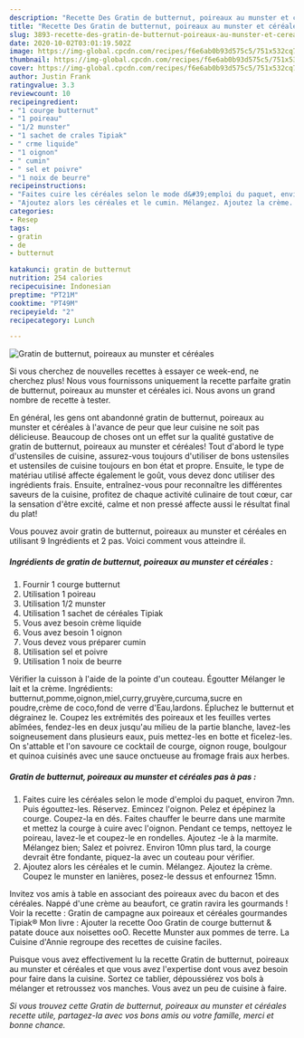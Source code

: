 ```yaml
---
description: "Recette Des Gratin de butternut, poireaux au munster et céréales"
title: "Recette Des Gratin de butternut, poireaux au munster et céréales"
slug: 3893-recette-des-gratin-de-butternut-poireaux-au-munster-et-cereales
date: 2020-10-02T03:01:19.502Z
image: https://img-global.cpcdn.com/recipes/f6e6ab0b93d575c5/751x532cq70/gratin-de-butternut-poireaux-au-munster-et-cereales-photo-principale-de-la-recette.jpg
thumbnail: https://img-global.cpcdn.com/recipes/f6e6ab0b93d575c5/751x532cq70/gratin-de-butternut-poireaux-au-munster-et-cereales-photo-principale-de-la-recette.jpg
cover: https://img-global.cpcdn.com/recipes/f6e6ab0b93d575c5/751x532cq70/gratin-de-butternut-poireaux-au-munster-et-cereales-photo-principale-de-la-recette.jpg
author: Justin Frank
ratingvalue: 3.3
reviewcount: 10
recipeingredient:
- "1 courge butternut"
- "1 poireau"
- "1/2 munster"
- "1 sachet de crales Tipiak"
- " crme liquide"
- "1 oignon"
- " cumin"
- " sel et poivre"
- "1 noix de beurre"
recipeinstructions:
- "Faites cuire les céréales selon le mode d&#39;emploi du paquet, environ 7mn. Puis égouttez-les. Réservez. Emincez l&#39;oignon. Pelez et épépinez la courge. Coupez-la en dés. Faites chauffer le beurre dans une marmite et mettez la courge à cuire avec l&#39;oignon. Pendant ce temps, nettoyez le poireau, lavez-le et coupez-le en rondelles. Ajoutez -le à la marmite. Mélangez bien; Salez et poivrez. Environ 10mn plus tard, la courge devrait être fondante, piquez-la avec un couteau pour vérifier."
- "Ajoutez alors les céréales et le cumin. Mélangez. Ajoutez la crème. Coupez le munster en lanières, posez-le dessus et enfournez 15mn."
categories:
- Resep
tags:
- gratin
- de
- butternut

katakunci: gratin de butternut 
nutrition: 254 calories
recipecuisine: Indonesian
preptime: "PT21M"
cooktime: "PT49M"
recipeyield: "2"
recipecategory: Lunch

---
```



![Gratin de butternut, poireaux au munster et céréales](https://img-global.cpcdn.com/recipes/f6e6ab0b93d575c5/751x532cq70/gratin-de-butternut-poireaux-au-munster-et-cereales-photo-principale-de-la-recette.jpg)

Si vous cherchez de nouvelles recettes à essayer ce week-end, ne cherchez plus! Nous vous fournissons uniquement la recette parfaite gratin de butternut, poireaux au munster et céréales ici. Nous avons un grand nombre de recette à tester.

En général, les gens ont abandonné gratin de butternut, poireaux au munster et céréales à l'avance de peur que leur cuisine ne soit pas délicieuse. Beaucoup de choses ont un effet sur la qualité gustative de gratin de butternut, poireaux au munster et céréales! Tout d'abord le type d'ustensiles de cuisine, assurez-vous toujours d'utiliser de bons ustensiles et ustensiles de cuisine toujours en bon état et propre. Ensuite, le type de matériau utilisé affecte également le goût, vous devez donc utiliser des ingrédients frais. Ensuite, entraînez-vous pour reconnaître les différentes saveurs de la cuisine, profitez de chaque activité culinaire de tout cœur, car la sensation d'être excité, calme et non pressé affecte aussi le résultat final du plat!

<!--inarticleads1-->

Vous pouvez avoir gratin de butternut, poireaux au munster et céréales en utilisant 9 Ingrédients et 2 pas. Voici comment vous atteindre il.

##### Ingrédients de gratin de butternut, poireaux au munster et céréales :

1. Fournir 1 courge butternut
1. Utilisation 1 poireau
1. Utilisation 1/2 munster
1. Utilisation 1 sachet de céréales Tipiak
1. Vous avez besoin  crème liquide
1. Vous avez besoin 1 oignon
1. Vous devez vous préparer  cumin
1. Utilisation  sel et poivre
1. Utilisation 1 noix de beurre


Vérifier la cuisson à l&#39;aide de la pointe d&#39;un couteau. Égoutter Mélanger le lait et la crème. Ingrédients: butternut,pomme,oignon,miel,curry,gruyère,curcuma,sucre en poudre,crème de coco,fond de verre d&#39;Eau,lardons. Épluchez le butternut et dégrainez le. Coupez les extrémités des poireaux et les feuilles vertes abîmées, fendez-les en deux jusqu&#39;au milieu de la partie blanche, lavez-les soigneusement dans plusieurs eaux, puis mettez-les en botte et ficelez-les. On s&#39;attable et l&#39;on savoure ce cocktail de courge, oignon rouge, boulgour et quinoa cuisinés avec une sauce onctueuse au fromage frais aux herbes. 

<!--inarticleads2-->

##### Gratin de butternut, poireaux au munster et céréales pas à pas :

1. Faites cuire les céréales selon le mode d&#39;emploi du paquet, environ 7mn. Puis égouttez-les. Réservez. Emincez l&#39;oignon. Pelez et épépinez la courge. Coupez-la en dés. Faites chauffer le beurre dans une marmite et mettez la courge à cuire avec l&#39;oignon. Pendant ce temps, nettoyez le poireau, lavez-le et coupez-le en rondelles. Ajoutez -le à la marmite. Mélangez bien; Salez et poivrez. Environ 10mn plus tard, la courge devrait être fondante, piquez-la avec un couteau pour vérifier.
1. Ajoutez alors les céréales et le cumin. Mélangez. Ajoutez la crème. Coupez le munster en lanières, posez-le dessus et enfournez 15mn.


Invitez vos amis à table en associant des poireaux avec du bacon et des céréales. Nappé d&#39;une crème au beaufort, ce gratin ravira les gourmands ! Voir la recette : Gratin de campagne aux poireaux et céréales gourmandes Tipiak® Mon livre : Ajouter la recette Ooo Gratin de courge butternut &amp; patate douce aux noisettes ooO. Recette Munster aux pommes de terre. La Cuisine d&#39;Annie regroupe des recettes de cuisine faciles. 

<!--inarticleads1-->

<p>
Puisque vous avez effectivement lu la recette Gratin de butternut, poireaux au munster et céréales et que vous avez l'expertise dont vous avez besoin pour faire dans la cuisine. Sortez ce tablier, dépoussiérez vos bols à mélanger et retroussez vos manches. Vous avez un peu de cuisine à faire.
</p>

<p>
<i>Si vous trouvez cette Gratin de butternut, poireaux au munster et céréales recette utile, partagez-la avec vos bons amis ou votre famille, merci et bonne chance.</i>
</p>
